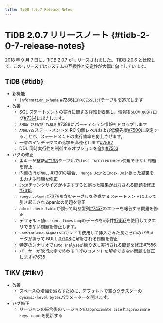 ```yaml
---
title: TiDB 2.0.7 Release Notes
---
```


# TiDB 2.0.7 リリースノート {#tidb-2-0-7-release-notes}

2018 年 9 月 7 日に、TiDB 2.0.7 がリリースされました。 TiDB 2.0.6 と比較して、このリリースではシステムの互換性と安定性が大幅に向上しています。

## TiDB {#tidb}

-   新機能
    -   `information_schema` [<a href="https://github.com/pingcap/tidb/pull/7286">#7286</a>](https://github.com/pingcap/tidb/pull/7286)に`PROCESSLIST`テーブルを追加します
-   改善
    -   SQL ステートメントの実行に関する詳細を収集し、情報を`SLOW QUERY`ログ[<a href="https://github.com/pingcap/tidb/pull/7364">#7364</a>](https://github.com/pingcap/tidb/pull/7364)に出力します。
    -   `SHOW CREATE TABLE` [<a href="https://github.com/pingcap/tidb/pull/7388">#7388</a>](https://github.com/pingcap/tidb/pull/7388)にパーティション情報をドロップします
    -   `ANALYZE`ステートメントを RC 分離レベルおよび低優先度[<a href="https://github.com/pingcap/tidb/pull/7500">#7500</a>](https://github.com/pingcap/tidb/pull/7500)に設定することで、ステートメントの実行効率を向上させます。
    -   一意のインデックスの追加を高速化します[<a href="https://github.com/pingcap/tidb/pull/7562">#7562</a>](https://github.com/pingcap/tidb/pull/7562)
    -   DDL 同時実行性を制御するオプションを追加[<a href="https://github.com/pingcap/tidb/pull/7563">#7563</a>](https://github.com/pingcap/tidb/pull/7563)
-   バグの修正
    -   主キーが整数[<a href="https://github.com/pingcap/tidb/pull/7298">#7298</a>](https://github.com/pingcap/tidb/pull/7298)テーブルでは`USE INDEX(PRIMARY)`使用できない問題を修正
    -   内側の行が`NULL` [<a href="https://github.com/pingcap/tidb/pull/7301">#7301</a>](https://github.com/pingcap/tidb/pull/7301)の場合、 `Merge Join`と`Index Join`誤った結果を出力する問題を修正
    -   `Join`チャンクサイズが小さすぎると誤った結果が出力される問題を修正[<a href="https://github.com/pingcap/tidb/pull/7315">#7315</a>](https://github.com/pingcap/tidb/pull/7315)
    -   `range column` [<a href="https://github.com/pingcap/tidb/pull/7379">#7379</a>](https://github.com/pingcap/tidb/pull/7379)を含むテーブルを作成するステートメントによって引き起こされるpanicの問題を修正
    -   `admin check table`が誤って時刻型列[<a href="https://github.com/pingcap/tidb/pull/7457">#7457</a>](https://github.com/pingcap/tidb/pull/7457)のエラーを報告する問題を修正
    -   デフォルト値`current_timestamp`のデータを`=`条件[<a href="https://github.com/pingcap/tidb/pull/7467">#7467</a>](https://github.com/pingcap/tidb/pull/7467)を使用してクエリできない問題を修正します。
    -   `ComStmtSendLongData`コマンドを使用して挿入された長さゼロのパラメータが誤って NULL [<a href="https://github.com/pingcap/tidb/pull/7508">#7508</a>](https://github.com/pingcap/tidb/pull/7508)に解析される問題を修正
    -   特定のシナリオで`auto analyze`が繰り返し実行される問題を修正[<a href="https://github.com/pingcap/tidb/pull/7556">#7556</a>](https://github.com/pingcap/tidb/pull/7556)
    -   パーサーが改行文字で終わる 1 行のコメントを解析できない問題を修正します[<a href="https://github.com/pingcap/tidb/pull/7635">#7635</a>](https://github.com/pingcap/tidb/pull/7635)

## TiKV {#tikv}

-   改善
    -   スペースの増幅を減らすために、デフォルトで空のクラスターの`dynamic-level-bytes`パラメーターを開きます。
-   バグ修正
    -   リージョンの結合後のリージョンの`approximate size`と`approximate keys count`を更新する
